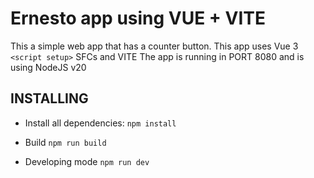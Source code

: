 # Ernesto app using VUE + VITE

This a simple web app that has a counter button. This app uses Vue 3 `<script setup>` SFCs and VITE
The app is running in PORT 8080 and is using NodeJS v20

## INSTALLING
- Install all dependencies:
  `npm install`
- Build
  `npm run build`

- Developing mode
  `npm run dev`